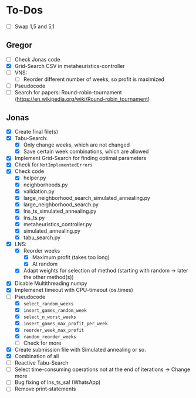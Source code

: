 # To-Dos

- [ ] Swap 1,5 and 5,1

## Gregor
- [ ] Check Jonas code
- [x] Grid-Search CSV in metaheuristics-controller
- [ ] VNS:
  - [ ] Reorder different number of weeks, so profit is maximized
- [ ] Pseudocode
- [ ] Search for papers: Round-robin-tournament (https://en.wikipedia.org/wiki/Round-robin_tournament)

## Jonas 
- [x] Create final file(s)
- [x] Tabu-Search:
  - [x] Only change weeks, which are not changed
  - [x] Save certain week combinations, which are allowed
- [x] Implement Grid-Search for finding optimal parameters
- [x] Check for `NotImplementedErrors`
- [x] Check code
  - [x] helper.py
  - [x] neighborhoods.py
  - [x] validation.py
  - [x] large_neighborhood_search_simulated_annealing.py
  - [x] large_neighborhood_search.py
  - [x] lns_ts_simulated_annealing.py
  - [x] lns_ts.py
  - [x] metaheuristics_controller.py
  - [x] simulated_annealing.py
  - [x] tabu_search.py
- [x] LNS:
  - [x] Reorder weeks
    - [x] Maximum profit (takes too long)
    - [x] At random
  - [x] Adapt weights for selection of method (starting with random -> later the other method(s))
- [x] Disable Multithreading numpy
- [x] Implemenet timeout with CPU-timeout (os.times)
- [ ] Pseudocode
  - [x] `select_random_weeks`
  - [x] `insert_games_random_week`
  - [x] `select_n_worst_weeks`
  - [x] `insert_games_max_profit_per_week`
  - [x] `reorder_week_max_profit`
  - [x] `random_reorder_weeks`
  - [ ] Check for more
- [x] Create submission file with Simulated annealing or so.
- [x] Combination of all
- [ ] Reactive Tabu-Search
- [ ] Select time-consuming operations not at the end of iterations -> Change more
- [ ] Bug fixing of lns_ts_sa! (WhatsApp)
- [ ] Remove print-statements

